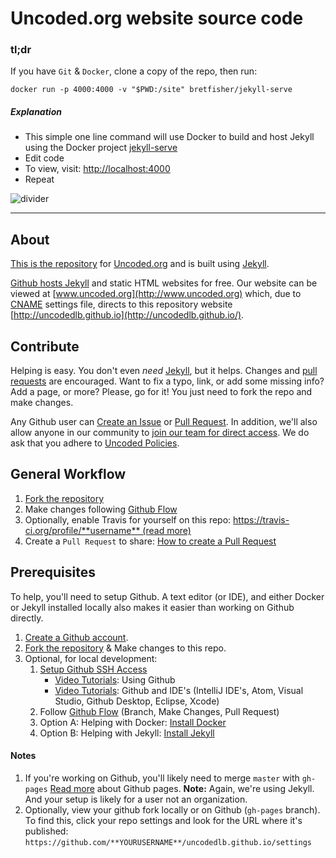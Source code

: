 # Uncoded.org website source code

### tl;dr

If you have `Git` & `Docker`, clone a copy of the repo, then run:  

    docker run -p 4000:4000 -v "$PWD:/site" bretfisher/jekyll-serve


##### Explanation

*  This simple one line command will use Docker to build and host Jekyll using the Docker project [jekyll-serve](https://github.com/bretfisher/jekyll-serve)  
*  Edit code  
*  To view, visit: [http://localhost:4000](http://localhost:4000)  
*  Repeat  


![divider](http://78.media.tumblr.com/6a0993ff440e03c7e5bbd0f3eac343c9/tumblr_nkbuy6Clg41twrbr9o1_r1_540.gif)  

---  

## About

[This is the repository](https://github.com/uncodedlb/uncodedlb.github.io) for [Uncoded.org](www.uncoded.org) and is built using [Jekyll](http://jekyllrb.com/).

[Github hosts Jekyll](https://help.github.com/articles/what-is-github-pages/) and static HTML websites for free. Our website can be viewed at [www.uncoded.org](http://www.uncoded.org) which, due to [CNAME](https://github.com/uncodedlb/uncodedlb.github.io/blob/master/CNAME) settings file, directs to this repository website [http://uncodedlb.github.io](http://uncodedlb.github.io/).


## Contribute

Helping is easy.  You don't even _need_ [Jekyll](http://jekyllrb.com/), but it helps.  Changes and [pull requests](https://github.com/uncodedlb/uncodedlb.github.io/pulls) are encouraged.  Want to fix a typo, link, or add some missing info?  Add a page, or more?  Please, go for it!  You just need to fork the repo and make changes.

Any Github user can [Create an Issue](https://github.com/uncodedlb/uncodedlb.github.io/issues/new) or [Pull Request](https://help.github.com/articles/creating-a-pull-request/).  In addition, we'll also allow anyone in our community to [join our team for direct access](https://github.com/uncodedlb/uncodedlb.github.io/issues/new).  We do ask that you adhere to [Uncoded  Policies](https://github.com/uncodedlb/uncoded-policies).



## General Workflow

1.  [Fork the repository](https://help.github.com/articles/fork-a-repo/)
1.  Make changes following [Github Flow](https://help.github.com/articles/github-flow/)
1.  Optionally, enable Travis for yourself on this repo: [https://travis-ci.org/profile/**username** (read more)](http://jekyllrb.com/docs/continuous-integration/)
1.  Create a `Pull Request` to share:  [How to create a Pull Request](https://help.github.com/articles/using-pull-requests/)


## Prerequisites

To help, you'll need to setup Github. A text editor (or IDE), and either Docker or Jekyll installed locally also makes it easier than working on Github directly.

1.  [Create a Github account](https://git-scm.com/book/en/v2/GitHub-Account-Setup-and-Configuration).
1.  [Fork the repository](https://help.github.com/articles/fork-a-repo/) & Make changes to this repo.
1.  Optional, for local development:
    1. [Setup Github SSH Access](https://help.github.com/articles/adding-a-new-ssh-key-to-your-github-account/)
        -   [Video Tutorials](https://www.youtube.com/watch?v=noZnOSpcjYY&list=PLg7s6cbtAD15G8lNyoaYDuKZSKyJrgwB-): Using Github
        -   [Video Tutorials](https://www.youtube.com/watch?v=QfmYUiXMs2E&list=PLg7s6cbtAD168bAd2P4Z0bEUxYMUcyoq1): Github and IDE's (IntelliJ IDE's, Atom, Visual Studio, Github Desktop, Eclipse, Xcode)
    1.  Follow [Github Flow](https://help.github.com/articles/github-flow/) (Branch, Make Changes, Pull Request)
    1.  Option A: Helping with Docker: [Install Docker](https://docs.docker.com/install/)
    1.  Option B: Helping with Jekyll: [Install Jekyll](https://jekyllrb.com/docs/quickstart/)


#### Notes

1. If you're working on Github, you'll likely need to merge `master` with `gh-pages` [Read more](https://help.github.com/categories/github-pages-basics/) about Github pages. **Note:** Again, we're using Jekyll.  And your setup is likely for a user not an organization.
1. Optionally, view your github fork locally or on Github (`gh-pages` branch).  To find this, click your repo settings and look for the URL where it's published:  `https://github.com/**YOURUSERNAME**/uncodedlb.github.io/settings`
